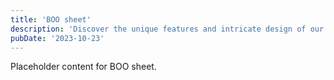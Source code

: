 ```yaml
---
title: 'BOO sheet'
description: 'Discover the unique features and intricate design of our BOO sheet. Perfect for various applications, this piece adds a touch of creativity and innovation to any setting.'
pubDate: '2023-10-23'
---
```


Placeholder content for BOO sheet.
